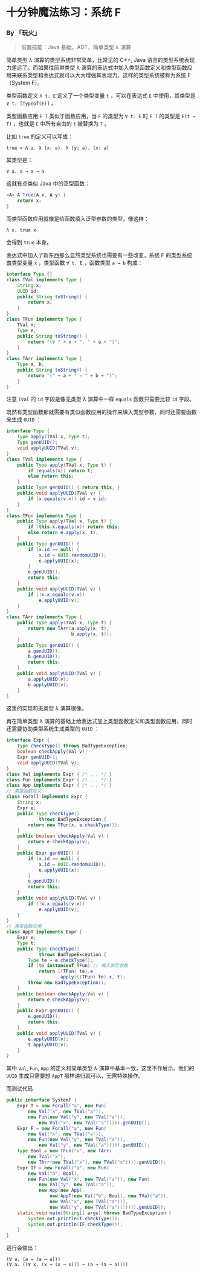 # 十分钟魔法练习：系统 F

### By 「玩火」

> 前置技能：Java 基础，ADT，简单类型 λ 演算

简单类型 λ 演算的类型系统非常简单，比常见的 C++, Java 语言的类型系统表现力差远了。而如果往简单类型 λ 演算的表达式中加入类型函数定义和类型函数应用来联系类型和表达式就可以大大增强其表现力，这样的类型系统被称为系统 F （System F）。

类型函数定义 `Λ t. E` 定义了一个类型变量 `t` ，可以在表达式 `E` 中使用，其类型是 `∀ t. [Typeof(E)]` 。

类型函数应用 `F T` 类似于函数应用，当 `F` 的类型为 `∀ t. E` 时 `F T` 的类型是 `E(t → T)` ，也就是 `E` 中所有自由的 `t` 被替换为 `T` 。  

比如 `true` 的定义可以写成：

```
true = Λ a. λ (x: a). λ (y: a). (x: a)
```

其类型是：

```
∀ a. a → a → a
```

这就有点类似 Java 中的泛型函数：

```java
<A> A True(A x, A y) {
    return x;
}
```

而类型函数应用就像是给函数填入泛型参数的类型，像这样：

```
Λ x. true x
```

会得到 `true` 本身。

表达式中加入了新东西那么显然类型系统也需要有一些改变，系统 F 的类型系统由类型变量 `x` ，类型函数 `∀ t. E` ，函数类型 `a → b` 构成：

```java
interface Type {}
class TVal implements Type {
    String x;
    UUID id;
    public String toString() {
        return x;
    }
}
class TFun implements Type {
    TVal x;
    Type e;
    public String toString() {
        return "(∀ " + x + ". " + e + ")";
    }
}
class TArr implements Type {
    Type a, b;
    public String toString() {
        return "(" + a + " → " + b + ")";
    }
}
```

注意 `TVal` 的 `id` 字段是像无类型 λ 演算中一样 `equals` 函数只需要比较 `id` 字段。

既然有类型函数那就需要有类似函数应用的操作来填入类型参数，同时还需要函数来生成 `UUID` ：

```java
interface Type {
    Type apply(TVal x, Type t);
    Type genUUID();
    void applyUUID(TVal v);
}
class TVal implements Type {
    public Type apply(TVal x, Type t) {
        if (equals(x)) return t;
        else return this; 
    }
    public Type genUUID() { return this; }
    public void applyUUID(TVal v) {
        if (x.equals(v.x)) id = v.id;
    }
}
class TFun implements Type {
    public Type apply(TVal x, Type t) {
        if (this.x.equals(x)) return this;
        else return e.apply(x, t);
    }
    public Type genUUID() {
        if (x.id == null) {
            x.id = UUID.randomUUID();
            e.applyUUID(x);
        }
        e.genUUID();
        return this;
    }
    public void applyUUID(TVal v) {
        if (!x.x.equals(v.x))
            e.applyUUID(v);
    }
}
class TArr implements Type {
    public Type apply(TVal x, Type t) {
        return new TArr(a.apply(x, t), 
                        b.apply(x, t));
    }
    public Type genUUID() {
        a.genUUID();
        b.genUUID();
        return this;
    }
    public void applyUUID(TVal v) {
        a.applyUUID(v);
        b.applyUUID(v);
    }
}
```

这里的实现和无类型 λ 演算很像。

再在简单类型 λ 演算的基础上给表达式加上类型函数定义和类型函数应用，同时还需要协助类型系统生成类型的 `UUID` ：

```java
interface Expr {
    Type checkType() throws BadTypeException;
    boolean checkApply(Val v);
    Expr genUUID();
    void applyUUID(TVal v);
}
class Val implements Expr { /* ... */ }
class Fun implements Expr { /* ... */ }
class App implements Expr { /* ... */ }
// 类型函数定义
class Forall implements Expr {
    String x;
    Expr e;
    public Type checkType() 
        	throws BadTypeException {
        return new TFun(x, e.checkType());
    }
    public boolean checkApply(Val v) {
        return e.checkApply(v);
    }
    public Expr genUUID() {
        if (x.id == null) {
            x.id = UUID.randomUUID();
            e.applyUUID(x);
        }
        e.genUUID();
        return this;
    }
    public void applyUUID(TVal v) {
        if (!x.x.equals(v.x))
            e.applyUUID(v);
    }
}
// 类型函数应用
class AppT implements Expr {
    Expr e;
    Type t;
    public Type checkType() 
        	throws BadTypeException {
        Type te = e.checkType();
        if (te instanceof TFun) // 填入类型参数
            return ((TFun) te).e
                   .apply(((TFun) te).x, t);
        throw new BadTypeException();
    }
    public boolean checkApply(Val v) {
        return e.checkApply(v);
    }
    public Expr genUUID() {
        e.genUUID();
        return this;
    }
    public void applyUUID(TVal v) {
        e.applyUUID(v);
        t.applyUUID(v);
    }
}
```

其中 `Val`, `Fun`, `App` 的定义和简单类型 λ 演算中基本一致，这里不作展示。他们的 `UUID` 生成只需要想 `AppT` 那样递归就可以，无需特殊操作。

而测试代码

```java
public interface SystemF {
    Expr T = new Forall("a", new Fun(
        new Val("x", new TVal("a")),
        new Fun(new Val("y", new TVal("a")),
            new Val("x", new TVal("a"))))).genUUID();
    Expr F = new Forall("a", new Fun(
        new Val("x", new TVal("a")),
        new Fun(new Val("y", new TVal("a")),
            new Val("y", new TVal("a"))))).genUUID();
    Type Bool = new TFun("x", new TArr(
        new TVal("x"),
        new TArr(new TVal("x"), new TVal("x")))).genUUID();
    Expr IF = new Forall("a", new Fun(
        new Val("b", Bool),
        new Fun(new Val("x", new TVal("a")), new Fun(
            new Val("y", new TVal("a")),
            new App(new App(
                new AppT(new Val("b", Bool), new TVal("a")),
                new Val("x", new TVal("a"))),
                new Val("y", new TVal("a"))))))).genUUID();
    static void main(String[] args) throws BadTypeException {
        System.out.println(T.checkType());
        System.out.println(IF.checkType());
    }
}
```

运行会输出：

```
(∀ a. (a → (a → a)))
(∀ a. ((∀ x. (x → (x → x))) → (a → (a → a))))
```


